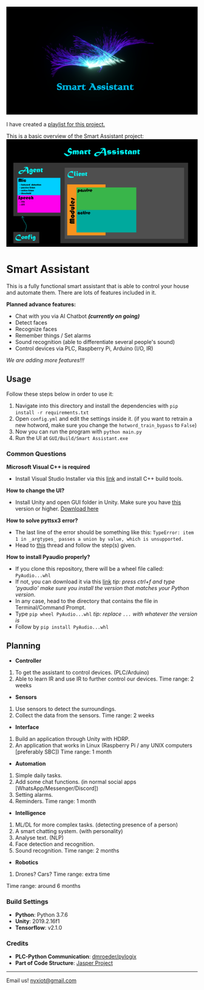 ![Smart Assistant](./pictures/SmartAssistant.png)

I have created a [playlist for this project.](https://www.youtube.com/watch?v=ncER2nHWTko&list=PLlnBGPe6GFdMxJwR8YXo_GfE1LtnTZfbk)

This is a basic overview of the Smart Assistant project:
![Plan](./pictures/Plan.png)
# Smart Assistant #
This is a fully functional smart assistant that is able to control your house and automate them. There are lots of features included in it.

**Planned advance features:**
- Chat with you via AI Chatbot ***(currently on going)***
- Detect faces
- Recognize faces
- Remember things / Set alarms
- Sound recognition (able to differentiate several people's sound)
- Control devices via PLC, Raspberry Pi, Arduino (I/O, IR)

*We are adding more features!!!*

## Usage ##
Follow these steps below in order to use it:
1. Navigate into this directory and install the dependencies with `pip install -r requirements.txt`
2. Open `config.yml` and edit the settings inside it. (if you want to retrain a new hotword, make sure you change the `hotword_train_bypass` to `False`)
3. Now you can run the program with `python main.py`
4. Run the UI at `GUI/Build/Smart Assistant.exe`

### Common Questions ###

**Microsoft Visual C++ is required**
- Install Visual Studio Installer via this [link](https://aka.ms/vs/16/release/vs_buildtools.exe) and install C++ build tools.

**How to change the UI?**
- Install Unity and open GUI folder in Unity. Make sure you have [this](#build-settings) version or higher. [Download here](https://unity.com/)

**How to solve pyttsx3 error?**
- The last line of the error should be something like this: `TypeError: item 1 in _argtypes_ passes a union by value, which is unsupported.`
- Head to [this](https://stackoverflow.com/a/60029700) thread and follow the step(s) given.

**How to install Pyaudio properly?**
- If you clone this repository, there will be a wheel file called: `PyAudio...whl`
- If not, you can download it via this [link](https://www.lfd.uci.edu/~gohlke/pythonlibs/) *tip: press ctrl+f and type 'pyaudio' make sure you install the version that matches your Python version*.
- In any case, head to the directory that contains the file in Terminal/Command Prompt.
- Type `pip wheel PyAudio...whl` *tip: replace `...` with whatever the version is*
- Follow by `pip install PyAudio...whl`


## Planning ##

- **Controller**
1. To get the assistant to control devices. (PLC/Arduino)
2. Able to learn IR and use IR to further control our devices.
Time range: 2 weeks

- **Sensors**
1. Use sensors to detect the surroundings.
2. Collect the data from the sensors.
Time range: 2 weeks

- **Interface**
1. Build an application through Unity with HDRP.
2. An application that works in Linux (Raspberry Pi / any UNIX computers [preferably SBC])
Time range: 1 month

- **Automation**
1. Simple daily tasks.
2. Add some chat functions. (in normal social apps [WhatsApp/Messenger/Discord])
3. Setting alarms.
4. Reminders.
Time range: 1 month

- **Intelligence**
1. ML/DL for more complex tasks. (detecting presence of a person)
2. A smart chatting system. (with personality)
3. Analyse text. (NLP)
4. Face detection and recognition.
5. Sound recognition.
Time range: 2 months

- **Robotics**
1. Drones? Cars?
Time range: extra time

Time range: around 6 months

### Build Settings ###
- **Python**: Python 3.7.6
- **Unity**: 2019.2.16f1
- **Tensorflow**: v2.1.0

### Credits ###
- **PLC-Python Communication**: [dmroeder/pylogix](https://github.com/dmroeder/pylogix)
- **Part of Code Structure**: [Jasper Project](https://github.com/jasperproject)

---
Email us! nyxiot@gmail.com